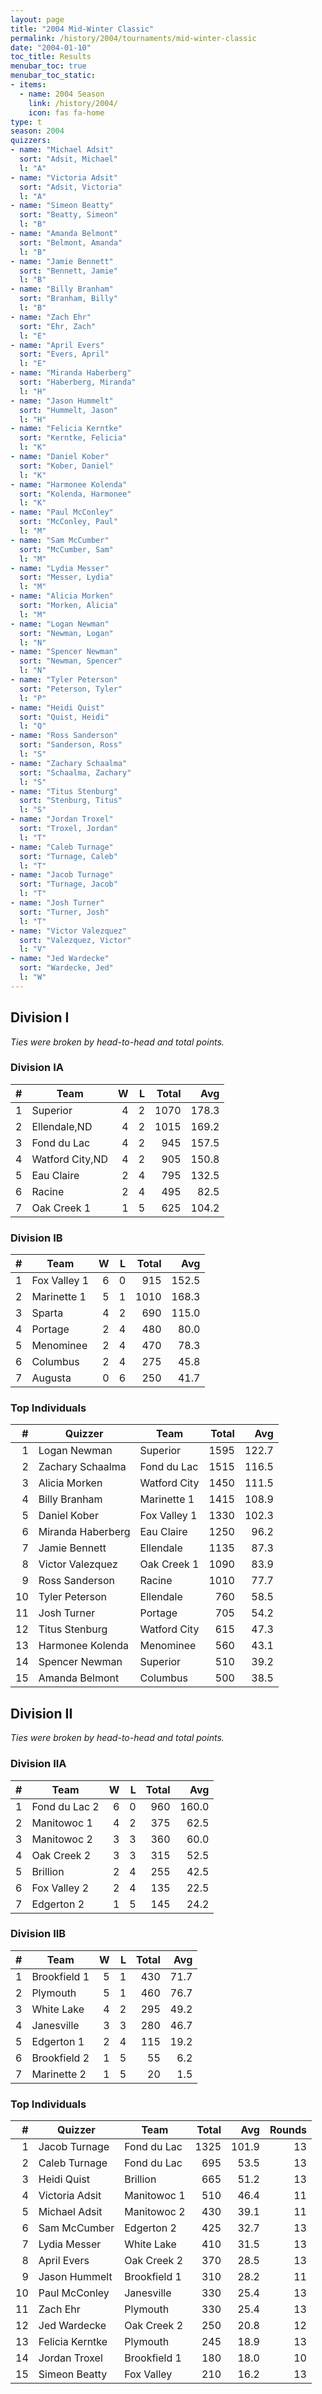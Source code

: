 ```yaml
---
layout: page
title: "2004 Mid-Winter Classic"
permalink: /history/2004/tournaments/mid-winter-classic
date: "2004-01-10"
toc_title: Results
menubar_toc: true
menubar_toc_static:
- items:
  - name: 2004 Season
    link: /history/2004/
    icon: fas fa-home
type: t
season: 2004
quizzers:
- name: "Michael Adsit"
  sort: "Adsit, Michael"
  l: "A"
- name: "Victoria Adsit"
  sort: "Adsit, Victoria"
  l: "A"
- name: "Simeon Beatty"
  sort: "Beatty, Simeon"
  l: "B"
- name: "Amanda Belmont"
  sort: "Belmont, Amanda"
  l: "B"
- name: "Jamie Bennett"
  sort: "Bennett, Jamie"
  l: "B"
- name: "Billy Branham"
  sort: "Branham, Billy"
  l: "B"
- name: "Zach Ehr"
  sort: "Ehr, Zach"
  l: "E"
- name: "April Evers"
  sort: "Evers, April"
  l: "E"
- name: "Miranda Haberberg"
  sort: "Haberberg, Miranda"
  l: "H"
- name: "Jason Hummelt"
  sort: "Hummelt, Jason"
  l: "H"
- name: "Felicia Kerntke"
  sort: "Kerntke, Felicia"
  l: "K"
- name: "Daniel Kober"
  sort: "Kober, Daniel"
  l: "K"
- name: "Harmonee Kolenda"
  sort: "Kolenda, Harmonee"
  l: "K"
- name: "Paul McConley"
  sort: "McConley, Paul"
  l: "M"
- name: "Sam McCumber"
  sort: "McCumber, Sam"
  l: "M"
- name: "Lydia Messer"
  sort: "Messer, Lydia"
  l: "M"
- name: "Alicia Morken"
  sort: "Morken, Alicia"
  l: "M"
- name: "Logan Newman"
  sort: "Newman, Logan"
  l: "N"
- name: "Spencer Newman"
  sort: "Newman, Spencer"
  l: "N"
- name: "Tyler Peterson"
  sort: "Peterson, Tyler"
  l: "P"
- name: "Heidi Quist"
  sort: "Quist, Heidi"
  l: "Q"
- name: "Ross Sanderson"
  sort: "Sanderson, Ross"
  l: "S"
- name: "Zachary Schaalma"
  sort: "Schaalma, Zachary"
  l: "S"
- name: "Titus Stenburg"
  sort: "Stenburg, Titus"
  l: "S"
- name: "Jordan Troxel"
  sort: "Troxel, Jordan"
  l: "T"
- name: "Caleb Turnage"
  sort: "Turnage, Caleb"
  l: "T"
- name: "Jacob Turnage"
  sort: "Turnage, Jacob"
  l: "T"
- name: "Josh Turner"
  sort: "Turner, Josh"
  l: "T"
- name: "Victor Valezquez"
  sort: "Valezquez, Victor"
  l: "V"
- name: "Jed Wardecke"
  sort: "Wardecke, Jed"
  l: "W"
---
```


## Division I

*Ties were broken by head-to-head and total points.*

### Division IA

|    # | Team            |    W |    L | Total |   Avg |
| ---: | --------------- | ---: | ---: | ----: | ----: |
|    1 | Superior        |    4 |    2 |  1070 | 178.3 |
|    2 | Ellendale,ND    |    4 |    2 |  1015 | 169.2 |
|    3 | Fond du Lac     |    4 |    2 |   945 | 157.5 |
|    4 | Watford City,ND |    4 |    2 |   905 | 150.8 |
|    5 | Eau Claire      |    2 |    4 |   795 | 132.5 |
|    6 | Racine          |    2 |    4 |   495 |  82.5 |
|    7 | Oak Creek 1     |    1 |    5 |   625 | 104.2 |

### Division IB

|    # | Team         |    W |    L | Total |   Avg |
| ---: | ------------ | ---: | ---: | ----: | ----: |
|    1 | Fox Valley 1 |    6 |    0 |   915 | 152.5 |
|    2 | Marinette 1  |    5 |    1 |  1010 | 168.3 |
|    3 | Sparta       |    4 |    2 |   690 | 115.0 |
|    4 | Portage      |    2 |    4 |   480 |  80.0 |
|    5 | Menominee    |    2 |    4 |   470 |  78.3 |
|    6 | Columbus     |    2 |    4 |   275 |  45.8 |
|    7 | Augusta      |    0 |    6 |   250 |  41.7 |

### Top Individuals

|    # | Quizzer           | Team         | Total |   Avg |
| ---: | ----------------- | ------------ | ----: | ----: |
|    1 | Logan Newman      | Superior     |  1595 | 122.7 |
|    2 | Zachary Schaalma  | Fond du Lac  |  1515 | 116.5 |
|    3 | Alicia Morken     | Watford City |  1450 | 111.5 |
|    4 | Billy Branham     | Marinette 1  |  1415 | 108.9 |
|    5 | Daniel Kober      | Fox Valley 1 |  1330 | 102.3 |
|    6 | Miranda Haberberg | Eau Claire   |  1250 |  96.2 |
|    7 | Jamie Bennett     | Ellendale    |  1135 |  87.3 |
|    8 | Victor Valezquez  | Oak Creek 1  |  1090 |  83.9 |
|    9 | Ross Sanderson    | Racine       |  1010 |  77.7 |
|   10 | Tyler Peterson    | Ellendale    |   760 |  58.5 |
|   11 | Josh Turner       | Portage      |   705 |  54.2 |
|   12 | Titus Stenburg    | Watford City |   615 |  47.3 |
|   13 | Harmonee Kolenda  | Menominee    |   560 |  43.1 |
|   14 | Spencer Newman    | Superior     |   510 |  39.2 |
|   15 | Amanda Belmont    | Columbus     |   500 |  38.5 |

## Division II

*Ties were broken by head-to-head and total points.*

### Division IIA

|    # | Team          |    W |    L | Total |   Avg |
| ---: | ------------- | ---: | ---: | ----: | ----: |
|    1 | Fond du Lac 2 |    6 |    0 |   960 | 160.0 |
|    2 | Manitowoc 1   |    4 |    2 |   375 |  62.5 |
|    3 | Manitowoc 2   |    3 |    3 |   360 |  60.0 |
|    4 | Oak Creek 2   |    3 |    3 |   315 |  52.5 |
|    5 | Brillion      |    2 |    4 |   255 |  42.5 |
|    6 | Fox Valley 2  |    2 |    4 |   135 |  22.5 |
|    7 | Edgerton 2    |    1 |    5 |   145 |  24.2 |

### Division IIB

|    # | Team         |    W |    L | Total |  Avg |
| ---: | ------------ | ---: | ---: | ----: | ---: |
|    1 | Brookfield 1 |    5 |    1 |   430 | 71.7 |
|    2 | Plymouth     |    5 |    1 |   460 | 76.7 |
|    3 | White Lake   |    4 |    2 |   295 | 49.2 |
|    4 | Janesville   |    3 |    3 |   280 | 46.7 |
|    5 | Edgerton 1   |    2 |    4 |   115 | 19.2 |
|    6 | Brookfield 2 |    1 |    5 |    55 |  6.2 |
|    7 | Marinette 2  |    1 |    5 |    20 |  1.5 |

### Top Individuals

|    # | Quizzer         | Team         | Total |   Avg | Rounds |
| ---: | --------------- | ------------ | ----: | ----: | -----: |
|    1 | Jacob Turnage   | Fond du Lac  |  1325 | 101.9 |     13 |
|    2 | Caleb Turnage   | Fond du Lac  |   695 |  53.5 |     13 |
|    3 | Heidi Quist     | Brillion     |   665 |  51.2 |     13 |
|    4 | Victoria Adsit  | Manitowoc 1  |   510 |  46.4 |     11 |
|    5 | Michael Adsit   | Manitowoc 2  |   430 |  39.1 |     11 |
|    6 | Sam McCumber    | Edgerton 2   |   425 |  32.7 |     13 |
|    7 | Lydia Messer    | White Lake   |   410 |  31.5 |     13 |
|    8 | April Evers     | Oak Creek 2  |   370 |  28.5 |     13 |
|    9 | Jason Hummelt   | Brookfield 1 |   310 |  28.2 |     11 |
|   10 | Paul McConley   | Janesville   |   330 |  25.4 |     13 |
|   11 | Zach Ehr        | Plymouth     |   330 |  25.4 |     13 |
|   12 | Jed Wardecke    | Oak Creek 2  |   250 |  20.8 |     12 |
|   13 | Felicia Kerntke | Plymouth     |   245 |  18.9 |     13 |
|   14 | Jordan Troxel   | Brookfield 1 |   180 |  18.0 |     10 |
|   15 | Simeon Beatty   | Fox Valley   |   210 |  16.2 |     13 |